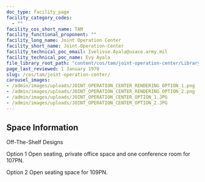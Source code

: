 ```yaml
---
doc_type: facility_page
facility_category_codes:
  - ""
facility_cos_short_name: TAM
facility_functional_proponent: ""
facility_long_name: Joint Operation Center
facility_short_name: Joint-Operation-Center
facility_technical_poc_email: Ivelisse.Ayala@usace.army.mil
facility_technical_poc_name: Evy Ayala
file_library_root_path: "content/cos/tam/joint-operation-center/Library/"
page_last_reviewed: 1 January 1970
slug: /cos/tam/joint-operation-center/
carousel_images:
- /admin/images/uploads/JOINT_OPERATION_CENTER_RENDERING_OPTION_1.png
- /admin/images/uploads/JOINT_OPERATION_CENTER_RENDERING_OPTION_2.png
- /admin/images/uploads/JOINT_OPERATION_CENTER_OPTION_1.JPG
- /admin/images/uploads/JOINT_OPERATION_CENTER_OPTION_2.JPG
---
```


## Space Information

Off-The-Shelf Designs

Option 1 Open seating, private office space and one conference room for 107PN.

Option 2 Open seating space for 109PN.

<!-- ## Envelope Variations by Space Function -->

